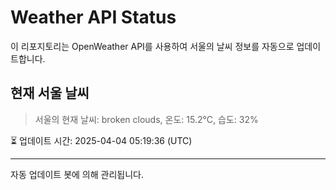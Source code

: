 
# Weather API Status

이 리포지토리는 OpenWeather API를 사용하여 서울의 날씨 정보를 자동으로 업데이트합니다.

## 현재 서울 날씨
> 서울의 현재 날씨: broken clouds, 온도: 15.2°C, 습도: 32%

⏳ 업데이트 시간: 2025-04-04 05:19:36 (UTC)

---
자동 업데이트 봇에 의해 관리됩니다.
